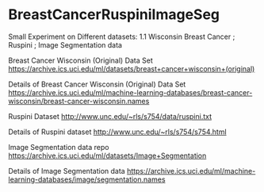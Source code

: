 # BreastCancerRuspiniImageSeg
Small Experiment on Different datasets: 1.1 Wisconsin Breast Cancer ; Ruspini ; Image Segmentation data 

Breast Cancer Wisconsin (Original) Data Set https://archive.ics.uci.edu/ml/datasets/breast+cancer+wisconsin+(original)

Details of Breast Cancer Wisconsin (Original) Data Set https://archive.ics.uci.edu/ml/machine-learning-databases/breast-cancer-wisconsin/breast-cancer-wisconsin.names

Ruspini Dataset http://www.unc.edu/~rls/s754/data/ruspini.txt

Details of Ruspini dataset http://www.unc.edu/~rls/s754/s754.html

Image Segmentation data repo https://archive.ics.uci.edu/ml/datasets/Image+Segmentation

Details of Image Segmentation data https://archive.ics.uci.edu/ml/machine-learning-databases/image/segmentation.names
